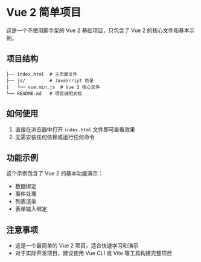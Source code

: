 # Vue 2 简单项目

这是一个不使用脚手架的 Vue 2 基础项目，只包含了 Vue 2 的核心文件和基本示例。

## 项目结构

```
├── index.html  # 主页面文件
├── js/         # JavaScript 目录
│   └── vue.min.js  # Vue 2 核心文件
└── README.md   # 项目说明文档
```

## 如何使用

1. 直接在浏览器中打开 `index.html` 文件即可查看效果
2. 无需安装任何依赖或运行任何命令

## 功能示例

这个示例包含了 Vue 2 的基本功能演示：
- 数据绑定
- 事件处理
- 列表渲染
- 表单输入绑定

## 注意事项

- 这是一个最简单的 Vue 2 项目，适合快速学习和演示
- 对于实际开发项目，建议使用 Vue CLI 或 Vite 等工具构建完整项目